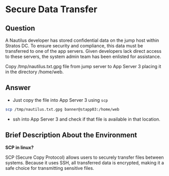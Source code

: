 # Secure Data Transfer

## Question

A Nautilus developer has stored confidential data on the jump host within Stratos DC. To ensure security and compliance, this data must be transferred to one of the app servers. Given developers lack direct access to these servers, the system admin team has been enlisted for assistance.

Copy /tmp/nautilus.txt.gpg file from jump server to App Server 3 placing it in the directory /home/web.

## Answer

- Just copy the file into App Server 3 using `scp`
```bash
scp /tmp/nautilus.txt.gpg banner@stapp03:/home/web
```

- ssh into App Server 3 and check if that file is available in that location.

## Brief Description About the Environment

**SCP in linux?**

SCP (Secure Copy Protocol) allows users to securely transfer files between systems. Because it uses SSH, all transferred data is encrypted, making it a safe choice for transmitting sensitive files.
